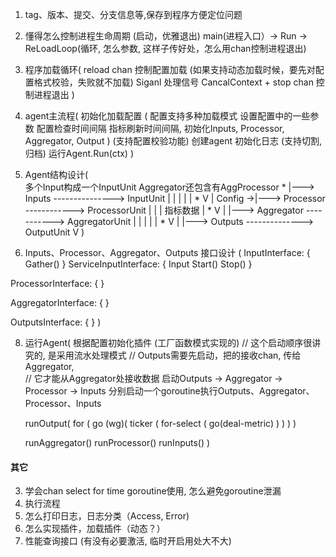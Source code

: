 1. tag、版本、提交、分支信息等,保存到程序方便定位问题
2. 懂得怎么控制进程生命周期 (启动，优雅退出)
   main(进程入口）-> Run -> ReLoadLoop(循环, 怎么参数, 这样子传好处，怎么用chan控制进程退出)
3. 程序加载循环(
   reload chan 控制配置加载 (如果支持动态加载时候，要先对配置格式校验，失败就不加载)
   Siganl 处理信号
   CancalContext + stop chan 控制进程退出
)
4. agent主流程(
   初始化加载配置 (
        配置支持多种加载模式
        设置配置中的一些参数
        配置检查时间间隔
        指标刷新时间间隔,
        初始化Inputs, Processor, Aggregator, Output
  )
  (支持配置校验功能)
  创建agent
  初始化日志 (支持切割, 归档)
  运行Agent.Run(ctx)
)


5. Agent结构设计(   
   多个Input构成一个InputUnit
   Aggregator还包含有AggProcessor
                                 *
            |---> Inputs ---------------> InputUnit                 |
            |                                 |                     |
            |                    *            V                     |
   Config ->|---> Processor ------------> ProcessorUnit             |
            |                                 |                   指标数据
            |                    *            V                     | 
            |---> Aggregator -----------> AggregatorUnit            |
            |                                 |                     |
            |                    *            V                     |
            |---> Outputs --------------> OutputUnit                V
)


6. Inputs、Processor、Aggregator、Outputs 接口设计
(
  InputInterface: {
     Gather()
  }
  ServiceInputInterface: {
     Input
     Start()
     Stop()
  }


  ProcessorInterface: {
  }

  AggregatorInterface: {
  }
  
  OutputsInterface: {
  }
)

8. 运行Agent(
   根据配置初始化插件 (工厂函数模式实现的)
   // 这个启动顺序很讲究的, 是采用流水处理模式
   // Outputs需要先启动，把的接收chan, 传给Aggregator,  
   // 它才能从Aggregator处接收数据
   启动Outputs -> Aggregator -> Processor -> Inputs
   分别启动一个goroutine执行Outputs、Aggregator、Processor、Inputs

   runOutput(
      for (
          go (wg)(
             ticker (
                for-select (
                    go(deal-metric) 
                  )
                )
            )
         )


   runAggregator()
   runProcessor()
   runInputs()
)



#### 其它
3. 学会chan select for time goroutine使用, 怎么避免goroutine泄漏
4. 执行流程
5. 怎么打印日志，日志分类（Access, Error)
6. 怎么实现插件，加载插件（动态？）
7. 性能查询接口 (有没有必要激活, 临时开启用处大不大)
